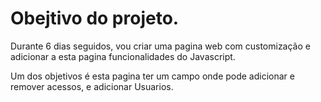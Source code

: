 # Obejtivo do projeto.

Durante 6 dias seguidos, vou criar uma pagina web com customização e adicionar a esta pagina funcionalidades do Javascript.

Um dos objetivos é esta pagina ter um campo onde pode adicionar e remover acessos, e adicionar Usuarios.
